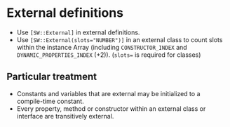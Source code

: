 # External definitions

- Use `[SW::External]` in external definitions.
- Use `[SW::External(slots="NUMBER")]` in an external class to count slots within the instance Array (including `CONSTRUCTOR_INDEX` and `DYNAMIC_PROPERTIES_INDEX` (+2)). (`slots=` is required for classes)

## Particular treatment

- Constants and variables that are external may be initialized to a compile-time constant.
- Every property, method or constructor within an external class or interface are transitively external.
